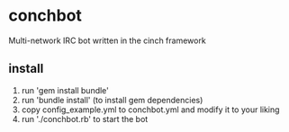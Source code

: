 conchbot
========

Multi-network IRC bot written in the cinch framework

install
-------

1. run 'gem install bundle'
2. run 'bundle install' (to install gem dependencies)
3. copy config_example.yml to conchbot.yml and modify it to your liking
4. run './conchbot.rb' to start the bot
